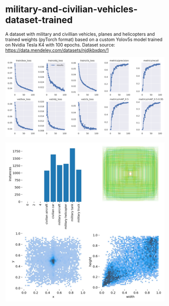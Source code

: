 # military-and-civilian-vehicles-dataset-trained
A dataset with military and civillian vehicles, planes and helicopters and trained weights (pyTorch format) based on a custom Yolov5s model trained on Nvidia Tesla K4 with 100 epochs. Dataset source:  https://data.mendeley.com/datasets/njdjkbxdpn/1

![alt text](https://github.com/Alema1/military-and-civilian-vehicles-dataset-trained/blob/main/results.png?raw=true)

![alt text](https://github.com/Alema1/military-and-civilian-vehicles-dataset-trained/blob/main/labels.jpg?raw=true)
